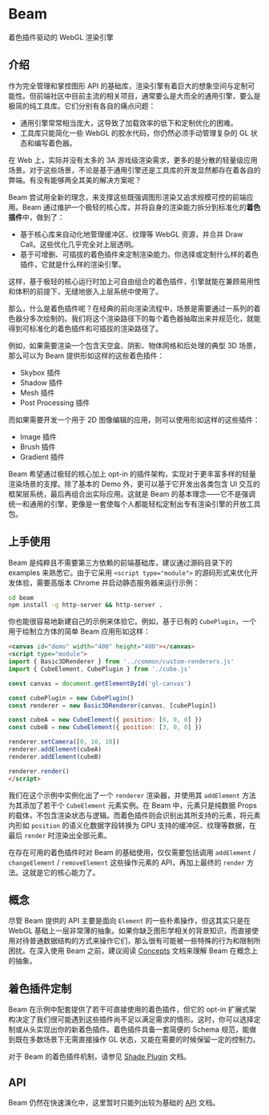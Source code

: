 # Beam
着色插件驱动的 WebGL 渲染引擎


## 介绍
作为完全管理和掌控图形 API 的基础库，渲染引擎有着巨大的想象空间与定制可能性。但前端社区中目前主流的相关项目，通常要么是大而全的通用引擎，要么是极简的纯工具库。它们分别有各自的痛点问题：

* 通用引擎常常相当庞大，这导致了加载效率的低下和定制优化的困难。
* 工具库只能简化一些 WebGL 的胶水代码，你仍然必须手动管理复杂的 GL 状态和编写着色器。

在 Web 上，实际并没有太多的 3A 游戏级渲染需求，更多的是分散的轻量级应用场景。对于这些场景，不论是基于通用引擎还是工具库的开发显然都存在着各自的弊端。有没有能够两全其美的解决方案呢？

Beam 尝试用全新的理念，来支撑这些既强调图形渲染又追求规模可控的前端应用。Beam 通过维护一个极轻的核心库，并将自身的渲染能力拆分到标准化的**着色插件**中，做到了：

* 基于核心库来自动化地管理缓冲区、纹理等 WebGL 资源，并合并 Draw Call。这些优化几乎完全对上层透明。
* 基于可增删、可插拔的着色插件来定制渲染能力。你选择或定制什么样的着色插件，它就是什么样的渲染引擎。

这样，基于极轻的核心运行时加上可自由组合的着色插件，引擎就能在兼顾易用性和体积的前提下，无缝地嵌入上层系统中使用了。

那么，什么是着色插件呢？在经典的前向渲染流程中，场景是需要通过一系列的着色器分多次绘制的。我们将这个渲染路径下的每个着色器抽取出来并规范化，就能得到可标准化的着色插件和可插拔的渲染路径了。

例如，如果需要渲染一个包含天空盒、阴影、物体网格和后处理的典型 3D 场景，那么可以为 Beam 提供形如这样的这些着色插件：

* Skybox 插件
* Shadow 插件
* Mesh 插件
* Post Processing 插件

而如果需要开发一个用于 2D 图像编辑的应用，则可以使用形如这样的这些插件：

* Image 插件
* Brush 插件
* Gradient 插件

Beam 希望通过极轻的核心加上 opt-in 的插件架构，实现对于更丰富多样的轻量渲染场景的支撑。除了基本的 Demo 外，更可以基于它开发出各类包含 UI 交互的框架层系统，最后再组合出实际应用。这就是 Beam 的基本理念——它不是强调统一和通用的引擎，更像是一套使每个人都能轻松定制出专有渲染引擎的开放工具包。


## 上手使用
Beam 是纯粹且不需要第三方依赖的前端基础库，建议通过源码目录下的 examples 来熟悉它。由于它采用 `<script type="module">` 的源码形式来优化开发体验，需要高版本 Chrome 并启动静态服务器来运行示例：

``` bash
cd beam
npm install -g http-server && http-server .
```

你也能很容易地新建自己的示例来体验它。例如，基于已有的 `CubePlugin`，一个用于绘制立方体的简单 Beam 应用形如这样：

``` html
<canvas id="demo" width="400" height="400"></canvas>
<script type="module">
import { Basic3DRenderer } from '../common/custom-renderers.js'
import { CubeElement, CubePlugin } from './cube.js'

const canvas = document.getElementById('gl-canvas')

const cubePlugin = new CubePlugin()
const renderer = new Basic3DRenderer(canvas, [cubePlugin])

const cubeA = new CubeElement({ position: [0, 0, 0] })
const cubeB = new CubeElement({ position: [3, 0, 0] })

renderer.setCamera([0, 10, 10])
renderer.addElement(cubeA)
renderer.addElement(cubeB)

renderer.render()
</script>
```

我们在这个示例中实例化出了一个 `renderer` 渲染器，并使用其 `addElement` 方法为其添加了若干个 `CubeElement` 元素实例。在 Beam 中，元素只是纯数据 Props 的载体，不包含渲染状态与逻辑。而着色插件则会识别出其所支持的元素，将元素内形如 `position` 的语义化数据字段转换为 GPU 支持的缓冲区、纹理等数据，在最后 `render` 时渲染出全部元素。

在存在可用的着色插件时对 Beam 的基础使用，仅仅需要包括调用 `addElement` / `changeElement` / `removeElement` 这些操作元素的 API，再加上最终的 `render` 方法。这就是它的核心能力了。


## 概念
尽管 Beam 提供的 API 主要是面向 `Element` 的一些朴素操作，但这其实只是在 WebGL 基础上一层非常薄的抽象。如果你缺乏图形学相关的背景知识，而直接使用对待普通数据结构的方式来操作它们，那么很有可能被一些特殊的行为和限制所困扰。在深入使用 Beam 之前，建议阅读 [Concepts](./docs/concepts.md) 文档来理解 Beam 在概念上的抽象。


## 着色插件定制
Beam 在示例中配套提供了若干可直接使用的着色插件，但它的 opt-in 扩展式架构决定了我们很可能遇到这些插件尚不足以满足需求的情形。这时，你可以选择定制或从头实现出你的新着色插件。着色插件具备一套简便的 Schema 规范，能做到既在多数场景下无需直接操作 GL 状态，又能在需要的时候保留一定的控制力。

对于 Beam 的着色插件机制，请参见 [Shade Plugin](./docs/shade-plugin.md) 文档。


## API
Beam 仍然在快速演化中，这里暂时只能列出较为基础的 [API](./docs/api.md) 文档。
